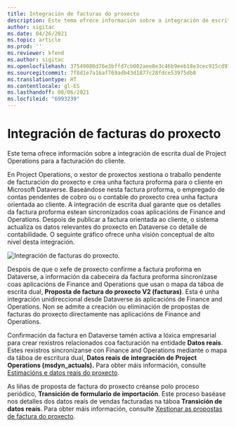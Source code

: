 ```yaml
---
title: Integración de facturas do proxecto
description: Este tema ofrece información sobre a integración de escrita dual de Project Operations para a facturación do cliente.
author: sigitac
ms.date: 04/26/2021
ms.topic: article
ms.prod: ''
ms.reviewer: kfend
ms.author: sigitac
ms.openlocfilehash: 37549080d76e3bffd7cb002aee8e3c46b9eeb18e3cec915cd971881b69747534
ms.sourcegitcommit: 7f8d1e7a16af769adb43d1877c28fdce53975db8
ms.translationtype: HT
ms.contentlocale: gl-ES
ms.lasthandoff: 08/06/2021
ms.locfileid: "6993239"
---
```

# <a name="project-invoice-integration"></a>Integración de facturas do proxecto

Este tema ofrece información sobre a integración de escrita dual de Project Operations para a facturación do cliente.

En Project Operations, o xestor de proxectos xestiona o traballo pendente de facturación do proxecto e crea unha factura proforma para o cliente en Microsoft Dataverse. Baseándose nesta factura proforma, o empregado de contas pendentes de cobro ou o contable do proxecto crea unha factura orientada ao cliente. A integración de escrita dual garante que os detalles da factura proforma estean sincronizados coas aplicacións de Finance and Operations. Despois de publicar a factura orientada ao cliente, o sistema actualiza os datos relevantes do proxecto en Dataverse co detalle de contabilidade. O seguinte gráfico ofrece unha visión conceptual de alto nivel desta integración.

   ![Integración de facturas do proxecto.](./media/DW5Invoicing.png)

Despois de que o xefe de proxecto confirme a factura proforma en Dataverse, a información da cabeceira da factura proforma sincronízase coas aplicacións de Finance and Operations que usan o mapa da táboa de escrita dual, **Proposta de factura do proxecto V2 (facturas)**. Esta é unha integración unidireccional desde Dataverse ás aplicacións de Finance and Operations. Non se admite a creación ou eliminación de propostas de facturas do proxecto directamente nas aplicacións de Finance and Operations.

Confirmación da factura en Dataverse tamén activa a lóxica empresarial para crear rexistros relacionados coa facturación na entidade **Datos reais**. Estes rexistros sincronízanse con Finance and Operations mediante o mapa da táboa de escritura dual, **Datos reais de integración de Project Operations (msdyn\_actuals).** Para obter máis información, consulte [Estimacións e datos reais do proxecto](resource-dual-write-estimates-actuals.md). 

As liñas de proposta de factura do proxecto créanse polo proceso periódico, **Transición de formulario de importación**. Este proceso baséase nos detalles dos datos reais de vendas facturadas na táboa **Transición de datos reais**. Para obter máis información, consulte [Xestionar as propostas de factura do proxecto](../invoicing/format-update-project-invoice-proposals.md#create-project-invoice-proposals). 
